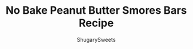 ---
layout: ../../layouts/MarkdownPostLayout.astro
title: No Bake Peanut Butter Smores Bars Recipe
author: ShugarySweets
pubDate: 2019-05-29
description: "No Bake Peanut Butter Smores Bars with 4 ingredients are easy and decadent and the perfect summer treat. No campfire needed, loved by kids AND adults!"
image_url: https://www.shugarysweets.com/wp-content/uploads/2019/04/no-bake-peanut-butter-smores-3.jpg
tags: ["Brownies and Bars","American"]
calories: 75
protein: 1
carbohydrates: 11
fats: 3
fiber: 1
ingredients: ["2 cups Golden Grahams Cereal","2 cups Mini Marshmallows","8 oz Mini Peanut Butter Cups","15 oz (about 3 cups) Ghirardelli Dark Chocolate Melting Wafers"]
serves: 30
time: "20 minutes"
prepTime: "5 minutes"
instructions: ["Line an 8-inch square baking dish with parchment paper.","TIP: Use binder clips to secure parchment paper to the side of the pan!","In a large mixing bowl add Golden Grahams cereal and mini marshmallows. Set aside.","In a microwave safe bowl, add dark chocolate melting wafers. Heat for one minutes, stir, and heat an additional 15-30 seconds, stirring until smooth.","Pour melted chocolate over cereal and marshmallows. Fold in mini peanut butter cups. Pour into prepared baking dish.","Refrigerate 15 minutes. Lift s'mores out of pan with parchment paper. Cut into squares and enjoy!"]
nutrition: ["75 calories","11 grams carbohydrates","1 milligrams cholesterol","3 grams fat","1 grams fiber","1 grams protein","1 grams saturated fat","50 milligrams sodium","8 grams sugar","0 grams trans fat","2 grams unsaturated fat"]
---